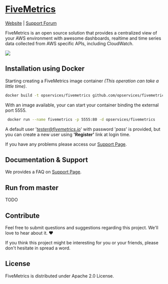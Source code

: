 [FiveMetrics](https://fivemetrics.io)
================
[Website](https://fivemetrics.io) |
[Support Forum](https://fivemetrics.freshdesk.com)

FiveMetrics is an open source solution that provides a centralized view of your AWS environment with awesome dashboards, realtime and time series data collected from AWS specific APIs, including CloudWatch.

![](http://fivemetrics.io/imgs/docs/fivemetrics-overview.png)

## Installation using Docker
 Starting creating a FiveMetrics image container *(This operation can take a little time)*.
 ```bash
 docker build -t opservices/fivemetrics github.com/opservices/fivemetrics
```
With an image available, your can start your container binding the external port 5555.
```bash
 docker run --name fivemetrics -p 5555:80 -d opservices/fivemetrics
```

A default user '*tester@fivemetrics.io*' with password '*pass*' is provided, but you can create a new user using **'Register'** link at login time. 

If you have any problems please access our [Support Page](https://fivemetrics.freshdesk.com/).

## Documentation & Support
We provides a FAQ on  [Support Page](https://fivemetrics.freshdesk.com/). 

## Run from master
TODO


## Contribute

Feel free to submit questions and suggestions regarding this project. We'll love to hear about it. ❤️

If you think this project might be interesting for you or your friends, please don't hesitate in spread a word. 

## License

FiveMetrics is distributed under Apache 2.0 License.


